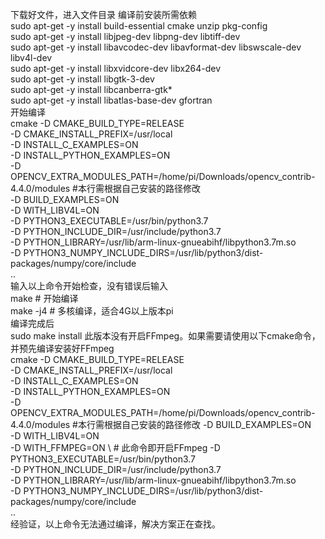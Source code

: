 下载好文件，进入文件目录
编译前安装所需依赖               
sudo apt-get -y install build-essential cmake unzip pkg-config       
sudo apt-get -y install libjpeg-dev libpng-dev libtiff-dev          
sudo apt-get -y install libavcodec-dev libavformat-dev libswscale-dev libv4l-dev               
sudo apt-get -y install libxvidcore-dev libx264-dev             
sudo apt-get -y install libgtk-3-dev            
sudo apt-get -y install libcanberra-gtk*            
sudo apt-get -y install libatlas-base-dev gfortran           
开始编译         
cmake -D CMAKE_BUILD_TYPE=RELEASE \
-D CMAKE_INSTALL_PREFIX=/usr/local \
-D INSTALL_C_EXAMPLES=ON \
-D INSTALL_PYTHON_EXAMPLES=ON \
-D OPENCV_EXTRA_MODULES_PATH=/home/pi/Downloads/opencv_contrib-4.4.0/modules \#本行需根据自己安装的路径修改   
-D BUILD_EXAMPLES=ON \
-D WITH_LIBV4L=ON \
-D PYTHON3_EXECUTABLE=/usr/bin/python3.7 \
-D PYTHON_INCLUDE_DIR=/usr/include/python3.7 \
-D PYTHON_LIBRARY=/usr/lib/arm-linux-gnueabihf/libpython3.7m.so \
-D PYTHON3_NUMPY_INCLUDE_DIRS=/usr/lib/python3/dist-packages/numpy/core/include \
..       
输入以上命令开始检查，没有错误后输入     
make # 开始编译          
make -j4 # 多核编译，适合4G以上版本pi            
编译完成后           
sudo make install
此版本没有开启FFmpeg。如果需要请使用以下cmake命令，并预先编译安装好FFmpeg         
cmake -D CMAKE_BUILD_TYPE=RELEASE \
-D CMAKE_INSTALL_PREFIX=/usr/local \
-D INSTALL_C_EXAMPLES=ON \
-D INSTALL_PYTHON_EXAMPLES=ON \
-D OPENCV_EXTRA_MODULES_PATH=/home/pi/Downloads/opencv_contrib-4.4.0/modules \#本行需根据自己安装的路径修改
-D BUILD_EXAMPLES=ON \
-D WITH_LIBV4L=ON \
-D WITH_FFMPEG=ON \ # 此命令即开启FFmpeg
-D PYTHON3_EXECUTABLE=/usr/bin/python3.7 \
-D PYTHON_INCLUDE_DIR=/usr/include/python3.7 \
-D PYTHON_LIBRARY=/usr/lib/arm-linux-gnueabihf/libpython3.7m.so \
-D PYTHON3_NUMPY_INCLUDE_DIRS=/usr/lib/python3/dist-packages/numpy/core/include \
..        
经验证，以上命令无法通过编译，解决方案正在查找。
